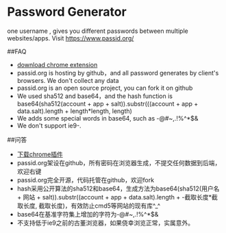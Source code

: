 Password Generator
====
one username , gives you different passwords between multiple websites/apps. Visit <https://www.passid.org/>

##FAQ
- [download chrome extension](https://chrome.google.com/webstore/detail/password-generator/pollejchmgaeaaamgmhckdhcaidfhikp)
- passid.org is hosting by github，and all password generates by client's browsers. We don't collect any data
- passid.org is an open source project, you can fork it on github
- We used sha512 and base64，and the hash function is base64(sha512(account + app + salt)).substr(((account + app + data.salt).length + length*length, length)
- We adds some special words in base64, such as -@#~,.[]()!%^*$&
- We don't support ie9-.

##问答
- [下载chrome插件](https://chrome.google.com/webstore/detail/password-generator/pollejchmgaeaaamgmhckdhcaidfhikp)
- passid.org架设在github，所有密码在浏览器生成，不提交任何数据到后端，欢迎右键
- passid.org完全开源，代码托管在github，欢迎fork
- hash采用公开算法的sha512和base64，生成方法为base64(sha512(用户名 + 网站 + salt)).substr((account + app + data.salt).length + -截取长度*截取长度, 截取长度)，有效防止cmd5等网站的现有库^_^
- base64在基准字符集上增加的字符为-@#~,.[]()!%^*$&
- 不支持低于ie9之前的古董浏览器，如果侥幸浏览正常，实属意外。